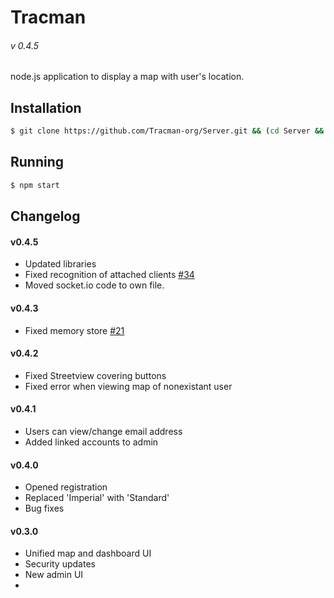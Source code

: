 # Tracman
###### v 0.4.5

node.js application to display a map with user's location.  

## Installation
```sh
$ git clone https://github.com/Tracman-org/Server.git && (cd Server && exec npm install)
```

## Running

```sh
$ npm start
```

## Changelog

#### v0.4.5

* Updated libraries
* Fixed recognition of attached clients [#34](https://github.com/Tracman-org/Server/issues/21)
* Moved socket.io code to own file. 

#### v0.4.3

* Fixed memory store [#21](https://github.com/Tracman-org/Server/issues/21)

#### v0.4.2

* Fixed Streetview covering buttons
* Fixed error when viewing map of nonexistant user

#### v0.4.1

* Users can view/change email address
* Added linked accounts to admin

#### v0.4.0

* Opened registration
* Replaced 'Imperial' with 'Standard'
* Bug fixes

#### v0.3.0

* Unified map and dashboard UI
* Security updates
* New admin UI
* 